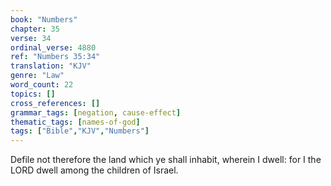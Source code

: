 ```yaml
---
book: "Numbers"
chapter: 35
verse: 34
ordinal_verse: 4880
ref: "Numbers 35:34"
translation: "KJV"
genre: "Law"
word_count: 22
topics: []
cross_references: []
grammar_tags: [negation, cause-effect]
thematic_tags: [names-of-god]
tags: ["Bible","KJV","Numbers"]
---
```

Defile not therefore the land which ye shall inhabit, wherein I dwell: for I the LORD dwell among the children of Israel.
